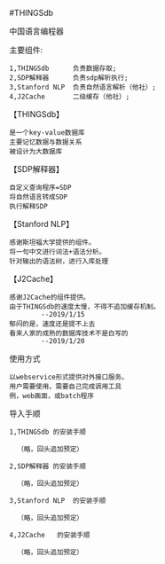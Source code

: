 #THINGSdb

中国语言编程器

主要组件:

    1,THINGSdb      负责数据存取;
    2,SDP解释器      负责sdp解析执行;
    3,Stanford NLP  负责自然语言解析（他社）;
    4,J2Cache       二级缓存（他社）;

【THINGSdb】

    是一个key-value数据库
    主要记忆数据与数据关系
    被设计为大数据库

【SDP解释器】

    自定义查询程序=SDP
    将自然语言转成SDP
    执行解释SDP

【Stanford NLP】

    感谢斯坦福大学提供的组件。
    将一句中文进行词法+语法分析。
    针对输出的语法树，进行入库处理
    
【J2Cache】

    感谢J2Cache的组件提供。
    由于THINGSdb的速度太慢，不得不追加缓存机制。
            --2019/1/15
    郁闷的是，速度还是提不上去
    看来人家的成熟的数据库技术不是白写的
            --2019/1/20
            
使用方式

    以webservice形式提供对外接口服务。
    用户需要使用，需要自己完成调用工具
    例，web画面，或batch程序
    
    
导入手顺

    1,THINGSdb 的安装手顺
    
      （略，回头追加预定）
    
    2,SDP解释器 的安装手顺
    
      （略，回头追加预定）
      
    3,Stanford NLP  的安装手顺
    
      （略，回头追加预定）
      
    4,J2Cache   的安装手顺
    
      （略，回头追加预定）
